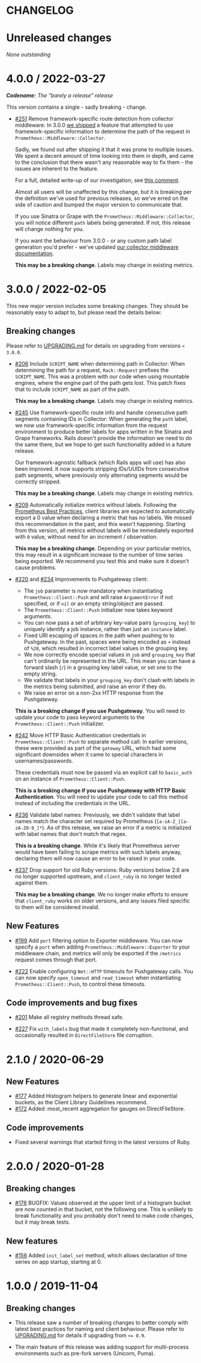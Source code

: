 # CHANGELOG

# Unreleased changes

_None outstanding_

# 4.0.0 / 2022-03-27

_**Codename:** The "barely a release" release_

This version contains a single - sadly breaking - change.

- [#251](https://github.com/prometheus/client_ruby/pull/251) Remove framework-specific
    route detection from collector middleware:
    In 3.0.0 [we shipped](https://github.com/prometheus/client_ruby/issues/245) a feature
    that attempted to use framework-specific information to determine the path of the
    request in `Prometheus::Middleware::Collector`.

    Sadly, we found out after shipping it that it was prone to multiple issues. We spent
    a decent amount of time looking into them in depth, and came to the conclusion that
    there wasn't any reasonable way to fix them - the issues are inherent to the feature.

    For a full, detailed write-up of our investigation, see [this
    comment](https://github.com/prometheus/client_ruby/issues/249#issuecomment-1061317511).

    Almost all users will be unaffected by this change, but it is breaking per the
    definition we've used for previous releases, so we've erred on the side of caution and
    bumped the major version to communicate that.

    If you use Sinatra or Grape with the `Prometheus::Middleware::Collector`, you will
    notice different `path` labels being generated. If not, this release will change
    nothing for you.

    If you want the behaviour from 3.0.0 - or any custom path label generation you'd
    prefer - we've updated [our collector middleware
    documentation](https://github.com/prometheus/client_ruby/blob/master/examples/rack/README.md#collector).

    **This may be a breaking change**. Labels may change in existing metrics.

# 3.0.0 / 2022-02-05

This new major version includes some breaking changes. They should be reasonably easy to
adapt to, but please read the details below:

## Breaking changes

Please refer to [UPGRADING.md](UPGRADING.md) for details on upgrading from versions
`< 3.0.0`.

- [#206](https://github.com/prometheus/client_ruby/pull/206) Include `SCRIPT_NAME` when
    determining path in Collector:
    When determining the path for a request, `Rack::Request` prefixes the
    `SCRIPT_NAME`. This was a problem with our code when using mountable engines,
    where the engine part of the path gets lost. This patch fixes that to include `SCRIPT_NAME` as part of the path.

    **This may be a breaking change**. Labels may change in existing metrics.

- [#245](https://github.com/prometheus/client_ruby/pull/206) Use framework-specific route
    info and handle consecutive path segments containing IDs in Collector:
    When generating the `path` label, we now use framework-specific information from the
    request environment to produce better labels for apps written in the Sinatra and Grape
    frameworks. Rails doesn't provide the information we need to do the same there, but we
    hope to get such functionality added in a future release.

    Our framework-agnostic fallback (which Rails apps will use) has also been improved. It
    now supports stripping IDs/UUIDs from consecutive path segments, where previously only
    alternating segments would be correctly stripped.

    **This may be a breaking change**. Labels may change in existing metrics.

- [#209](https://github.com/prometheus/client_ruby/pull/209) Automatically initialize metrics
    without labels.
    Following the [Prometheus Best Practices](https://prometheus.io/docs/practices/instrumentation/#avoid-missing-metrics),
    client libraries are expected to automatically export a 0 value when declaring a metric
    that has no labels.
    We missed this recommendation in the past, and this wasn't happening. Starting from this
    version, all metrics without labels will be immediately exported with `0` value, without
    need for an increment / observation.

    **This may be a breaking change**. Depending on your particular metrics, this may
    result in a significant increase to the number of time series being exported. We
    recommend you test this and make sure it doesn't cause problems.

- [#220](https://github.com/prometheus/client_ruby/pull/220) and [#234](https://github.com/prometheus/client_ruby/pull/234)
    Improvements to Pushgateway client:
    - The `job` parameter is now mandatory when instantiating `Prometheus::Client::Push`
        and will raise `ArgumentError` if not specified, or if `nil` or an empty string/object
        are passed.
    - The `Prometheus::Client::Push` initializer now takes keyword arguments.
    - You can now pass a set of arbitrary key-value pairs (`grouping_key`) to uniquely
        identify a job instance, rather than just an `instance` label.
    - Fixed URI escaping of spaces in the path when pushing to to Pushgateway. In the
        past, spaces were being encoded as `+` instead of `%20`, which resulted in
        incorrect label values in the grouping key.
    - We now correctly encode special values in `job` and `grouping_key` that can't
        ordinarily be represented in the URL. This mean you can have a forward slash (`/`)
        in a grouping key label value, or set one to the empty string.
    - We validate that labels in your `grouping_key` don't clash with labels in the
        metrics being submitted, and raise an error if they do.
    - We raise an error on a non-2xx HTTP response from the Pushgateway.

    **This is a breaking change if you use Pushgateway**. You will need to update your
    code to pass keyword arguments to the `Prometheus::Client::Push` initializer.

- [#242](https://github.com/prometheus/client_ruby/pull/242) Move HTTP Basic
    Authentication credentials in `Prometheus::Client::Push` to separate method call:
    In earlier versions, these were provided as part of the `gateway` URL, which had some
    significant downsides when it came to special characters in usernames/passwords.

    These credentials must now be passed via an explicit call to `basic_auth` on an
    instance of `Prometheus::Client::Push`.

    **This is a breaking change if you use Pushgateway with HTTP Basic Authentication**.
    You will need to update your code to call this method instead of including the
    credentials in the URL.

- [#236](https://github.com/prometheus/client_ruby/pull/236) Validate label names:
    Previously, we didn't validate that label names match the character set required by
    Prometheus (`[a-zA-Z_][a-zA-Z0-9_]*`). As of this release, we raise an error if a
    metric is initialized with label names that don't match that regex.

    **This is a breaking change**. While it's likely that Prometheus server would have
    been failing to scrape metrics with such labels anyway, declaring them will now cause
    an error to be raised in your code.

- [#237](https://github.com/prometheus/client_ruby/pull/237) Drop support for old Ruby versions:
    Ruby versions below 2.6 are no longer supported upstream, and `client_ruby` is no
    longer tested against them.

    **This may be a breaking change**. We no longer make efforts to ensure that
    `client_ruby` works on older versions, and any issues filed specific to them will be
    considered invalid.

## New Features

- [#199](https://github.com/prometheus/client_ruby/pull/199) Add `port` filtering option
    to Exporter middleware.
    You can now specify a `port` when adding `Prometheus::Middleware::Exporter` to your
    middleware chain, and metrics will only be exported if the `/metrics` request comes
    through that port.

- [#222](https://github.com/prometheus/client_ruby/pull/222) Enable configuring `Net::HTTP`
    timeouts for Pushgateway calls.
    You can now specify `open_timeout` and `read_timeout` when instantiating
    `Prometheus::Client::Push`, to control these timeouts.

## Code improvements and bug fixes

- [#201](https://github.com/prometheus/client_ruby/pull/201) Make all registry methods
    thread safe.

- [#227](https://github.com/prometheus/client_ruby/pull/227) Fix `with_labels` bug that
    made it completely non-functional, and occasionally resulted in `DirectFileStore` file
    corruption.


# 2.1.0 / 2020-06-29

## New Features

- [#177](https://github.com/prometheus/client_ruby/pull/177) Added Histogram helpers to
    generate linear and exponential buckets, as the Client Library Guidelines recommend.
- [#172](https://github.com/prometheus/client_ruby/pull/172) Added :most_recent
    aggregation for gauges on DirectFileStore.

## Code improvements

- Fixed several warnings that started firing in the latest versions of Ruby.

# 2.0.0 / 2020-01-28

## Breaking changes

- [#176](https://github.com/prometheus/client_ruby/pull/176) BUGFIX: Values observed at
    the upper limit of a histogram bucket are now counted in that bucket, not the following
    one. This is unlikely to break functionality and you probably don't need to make code
    changes, but it may break tests.

## New features

- [#156](https://github.com/prometheus/client_ruby/pull/156) Added `init_label_set` method,
    which allows declaration of time series on app startup, starting at 0.


# 1.0.0 / 2019-11-04

## Breaking changes

- This release saw a number of breaking changes to better comply with latest best practices
  for naming and client behaviour. Please refer to [UPGRADING.md](UPGRADING.md) for details
  if upgrading from `<= 0.9`.

- The main feature of this release was adding support for multi-process environments such
  as pre-fork servers (Unicorn, Puma).
